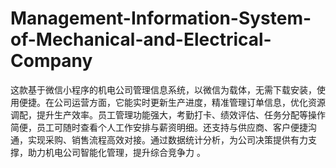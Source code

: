 # Management-Information-System-of-Mechanical-and-Electrical-Company
这款基于微信小程序的机电公司管理信息系统，以微信为载体，无需下载安装，使用便捷。在公司运营方面，它能实时更新生产进度，精准管理订单信息，优化资源调配，提升生产效率。员工管理功能强大，考勤打卡、绩效评估、任务分配等操作简便，员工可随时查看个人工作安排与薪资明细。还支持与供应商、客户便捷沟通，实现采购、销售流程高效对接。通过数据统计分析，为公司决策提供有力支撑，助力机电公司智能化管理，提升综合竞争力 。 
